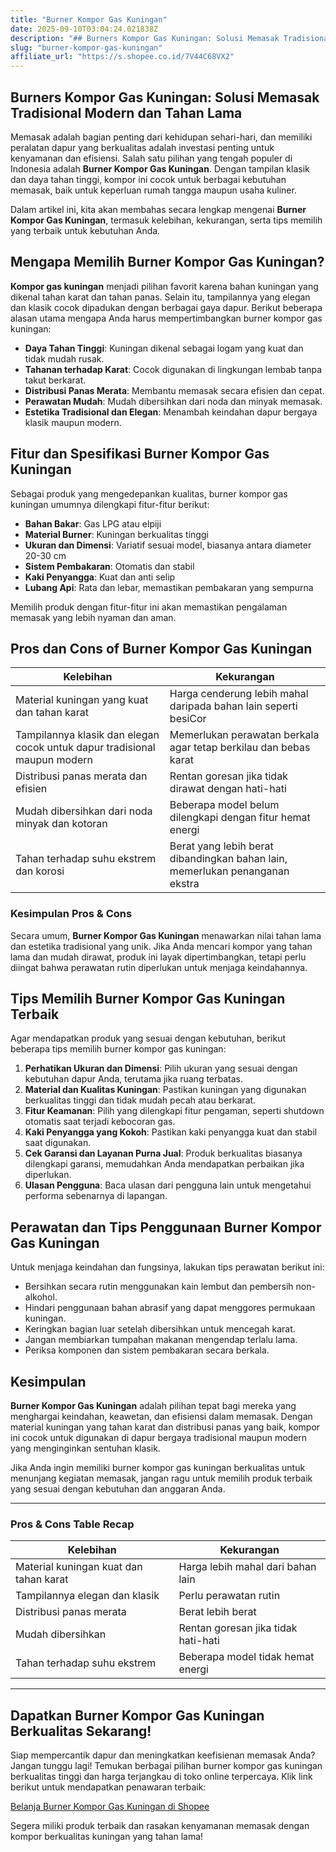```yaml
---
title: "Burner Kompor Gas Kuningan"
date: 2025-09-10T03:04:24.021838Z
description: "## Burners Kompor Gas Kuningan: Solusi Memasak Tradisional Modern dan Tahan Lama..."
slug: "burner-kompor-gas-kuningan"
affiliate_url: "https://s.shopee.co.id/7V44C68VX2"
---
```

## Burners Kompor Gas Kuningan: Solusi Memasak Tradisional Modern dan Tahan Lama

Memasak adalah bagian penting dari kehidupan sehari-hari, dan memiliki peralatan dapur yang berkualitas adalah investasi penting untuk kenyamanan dan efisiensi. Salah satu pilihan yang tengah populer di Indonesia adalah **Burner Kompor Gas Kuningan**. Dengan tampilan klasik dan daya tahan tinggi, kompor ini cocok untuk berbagai kebutuhan memasak, baik untuk keperluan rumah tangga maupun usaha kuliner.

Dalam artikel ini, kita akan membahas secara lengkap mengenai **Burner Kompor Gas Kuningan**, termasuk kelebihan, kekurangan, serta tips memilih yang terbaik untuk kebutuhan Anda.

## Mengapa Memilih Burner Kompor Gas Kuningan?

**Kompor gas kuningan** menjadi pilihan favorit karena bahan kuningan yang dikenal tahan karat dan tahan panas. Selain itu, tampilannya yang elegan dan klasik cocok dipadukan dengan berbagai gaya dapur. Berikut beberapa alasan utama mengapa Anda harus mempertimbangkan burner kompor gas kuningan:

- **Daya Tahan Tinggi**: Kuningan dikenal sebagai logam yang kuat dan tidak mudah rusak.
- **Tahanan terhadap Karat**: Cocok digunakan di lingkungan lembab tanpa takut berkarat.
- **Distribusi Panas Merata**: Membantu memasak secara efisien dan cepat.
- **Perawatan Mudah**: Mudah dibersihkan dari noda dan minyak memasak.
- **Estetika Tradisional dan Elegan**: Menambah keindahan dapur bergaya klasik maupun modern.

## Fitur dan Spesifikasi Burner Kompor Gas Kuningan

Sebagai produk yang mengedepankan kualitas, burner kompor gas kuningan umumnya dilengkapi fitur-fitur berikut:

- **Bahan Bakar**: Gas LPG atau elpiji
- **Material Burner**: Kuningan berkualitas tinggi
- **Ukuran dan Dimensi**: Variatif sesuai model, biasanya antara diameter 20-30 cm
- **Sistem Pembakaran**: Otomatis dan stabil
- **Kaki Penyangga**: Kuat dan anti selip
- **Lubang Api**: Rata dan lebar, memastikan pembakaran yang sempurna

Memilih produk dengan fitur-fitur ini akan memastikan pengalaman memasak yang lebih nyaman dan aman.

## Pros dan Cons of Burner Kompor Gas Kuningan

| **Kelebihan** | **Kekurangan** |
|----------------|----------------|
| Material kuningan yang kuat dan tahan karat | Harga cenderung lebih mahal daripada bahan lain seperti besiCor |
| Tampilannya klasik dan elegan cocok untuk dapur tradisional maupun modern | Memerlukan perawatan berkala agar tetap berkilau dan bebas karat |
| Distribusi panas merata dan efisien | Rentan goresan jika tidak dirawat dengan hati-hati |
| Mudah dibersihkan dari noda minyak dan kotoran | Beberapa model belum dilengkapi dengan fitur hemat energi |
| Tahan terhadap suhu ekstrem dan korosi | Berat yang lebih berat dibandingkan bahan lain, memerlukan penanganan ekstra |

### Kesimpulan Pros & Cons

Secara umum, **Burner Kompor Gas Kuningan** menawarkan nilai tahan lama dan estetika tradisional yang unik. Jika Anda mencari kompor yang tahan lama dan mudah dirawat, produk ini layak dipertimbangkan, tetapi perlu diingat bahwa perawatan rutin diperlukan untuk menjaga keindahannya.

## Tips Memilih Burner Kompor Gas Kuningan Terbaik

Agar mendapatkan produk yang sesuai dengan kebutuhan, berikut beberapa tips memilih burner kompor gas kuningan:

1. **Perhatikan Ukuran dan Dimensi**: Pilih ukuran yang sesuai dengan kebutuhan dapur Anda, terutama jika ruang terbatas.
2. **Material dan Kualitas Kuningan**: Pastikan kuningan yang digunakan berkualitas tinggi dan tidak mudah pecah atau berkarat.
3. **Fitur Keamanan**: Pilih yang dilengkapi fitur pengaman, seperti shutdown otomatis saat terjadi kebocoran gas.
4. **Kaki Penyangga yang Kokoh**: Pastikan kaki penyangga kuat dan stabil saat digunakan.
5. **Cek Garansi dan Layanan Purna Jual**: Produk berkualitas biasanya dilengkapi garansi, memudahkan Anda mendapatkan perbaikan jika diperlukan.
6. **Ulasan Pengguna**: Baca ulasan dari pengguna lain untuk mengetahui performa sebenarnya di lapangan.

## Perawatan dan Tips Penggunaan Burner Kompor Gas Kuningan

Untuk menjaga keindahan dan fungsinya, lakukan tips perawatan berikut ini:

- Bersihkan secara rutin menggunakan kain lembut dan pembersih non-alkohol.
- Hindari penggunaan bahan abrasif yang dapat menggores permukaan kuningan.
- Keringkan bagian luar setelah dibersihkan untuk mencegah karat.
- Jangan membiarkan tumpahan makanan mengendap terlalu lama.
- Periksa komponen dan sistem pembakaran secara berkala.

## Kesimpulan

**Burner Kompor Gas Kuningan** adalah pilihan tepat bagi mereka yang menghargai keindahan, keawetan, dan efisiensi dalam memasak. Dengan material kuningan yang tahan karat dan distribusi panas yang baik, kompor ini cocok untuk digunakan di dapur bergaya tradisional maupun modern yang menginginkan sentuhan klasik.

Jika Anda ingin memiliki burner kompor gas kuningan berkualitas untuk menunjang kegiatan memasak, jangan ragu untuk memilih produk terbaik yang sesuai dengan kebutuhan dan anggaran Anda.

---

### Pros & Cons Table Recap

| **Kelebihan** | **Kekurangan** |
|----------------|----------------|
| Material kuningan kuat dan tahan karat | Harga lebih mahal dari bahan lain |
| Tampilannya elegan dan klasik | Perlu perawatan rutin |
| Distribusi panas merata | Berat lebih berat |
| Mudah dibersihkan | Rentan goresan jika tidak hati-hati |
| Tahan terhadap suhu ekstrem | Beberapa model tidak hemat energi |

---

## Dapatkan Burner Kompor Gas Kuningan Berkualitas Sekarang!

Siap mempercantik dapur dan meningkatkan keefisienan memasak Anda? Jangan tunggu lagi! Temukan berbagai pilihan burner kompor gas kuningan berkualitas tinggi dan harga terjangkau di toko online terpercaya. Klik link berikut untuk mendapatkan penawaran terbaik:

[Belanja Burner Kompor Gas Kuningan di Shopee](https://s.shopee.co.id/7V44C68VX2)

Segera miliki produk terbaik dan rasakan kenyamanan memasak dengan kompor berkualitas kuningan yang tahan lama!